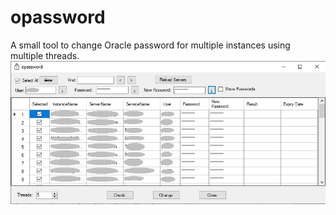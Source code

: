 # opassword
A small tool to change Oracle password for multiple instances using multiple threads.
![Image Screenshot](https://github.com/edmlin/opassword/raw/master/opassword.jpg)
